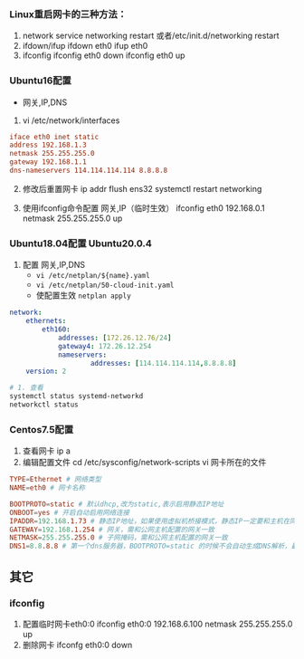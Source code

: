 
### Linux重启网卡的三种方法：
1. network
service networking restart
或者/etc/init.d/networking restart
2. ifdown/ifup
ifdown eth0
ifup eth0
3. ifconfig
ifconfig eth0 down
ifconfig eth0 up

### Ubuntu16配置
- 网关,IP,DNS
1. vi /etc/network/interfaces 
```conf
iface eth0 inet static
address 192.168.1.3
netmask 255.255.255.0
gateway 192.168.1.1
dns-nameservers 114.114.114.114 8.8.8.8
```
2. 修改后重置网卡
ip addr flush ens32
systemctl restart networking

3. 使用ifconfig命令配置 网关,IP（临时生效）
ifconfig eth0 192.168.0.1 netmask 255.255.255.0 up

### Ubuntu18.04配置 Ubuntu20.0.4
1. 配置 网关,IP,DNS
    - ``vi /etc/netplan/${name}.yaml``
    - ``vi /etc/netplan/50-cloud-init.yaml``
    - 使配置生效 ``netplan apply``
```yaml
network:
    ethernets:
        eth160:
            addresses: [172.26.12.76/24]
            gateway4: 172.26.12.254
            nameservers:
                    addresses: [114.114.114.114,8.8.8.8]
    version: 2
```


```bash
# 1. 查看
systemctl status systemd-networkd
networkctl status 
```

### Centos7.5配置
1. 查看网卡
    ip a
2. 编辑配置文件
cd /etc/sysconfig/network-scripts
vi 网卡所在的文件
```conf
TYPE=Ethernet # 网络类型
NAME=eth0 # 网卡名称

BOOTPROTO=static # 默认dhcp,改为static,表示启用静态IP地址
ONBOOT=yes # 开启自动启用网络连接
IPADDR=192.168.1.73 # 静态IP地址，如果使用虚拟机桥接模式，静态IP一定要和主机在同一个网段，且IP唯一未被使用
GATEWAY=192.168.1.254 # 网关，需和公网主机配置的网关一致
NETMASK=255.255.255.0 # 子网掩码，需和公网主机配置的网关一致
DNS1=8.8.8.8 # 第一个dns服务器，BOOTPROTO=static 的时候不会自动生成DNS解析，最好在这里也一并配置上
```

## 其它
### ifconfig
1. 配置临时网卡eth0:0
ifconfig eth0:0 192.168.6.100 netmask 255.255.255.0 up
2. 删除网卡
ifconfg eth0:0 down